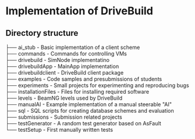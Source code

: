 # Implementation of DriveBuild

## Directory structure
├── ai\_stub - Basic implementation of a client scheme<br/>
├── commands - Commands for controlling VMs<br/>
├── drivebuild - SimNode implementatino<br/>
├── drivebuildApp - MainApp implementation<br/>
├── drivebuildclient - DriveBuild client package<br/>
├── examples - Code samples and presubmissions of students<br/>
├── experiments - Small projects for experimenting and reproducing bugs<br/>
├── installationFiles - Files for installing required software<br/>
├── levels - BeamNG levels used by DriveBuild<br/>
├── manualAI - Example implementation of a manual steerable "AI"<br/>
├── sql - SQL scripts for creating database schemes and evaluation<br/>
├── submissions - Submission related projects<br/>
├── testGenerator - A random test generator based on AsFault<br/>
└── testSetup - First manually written tests
